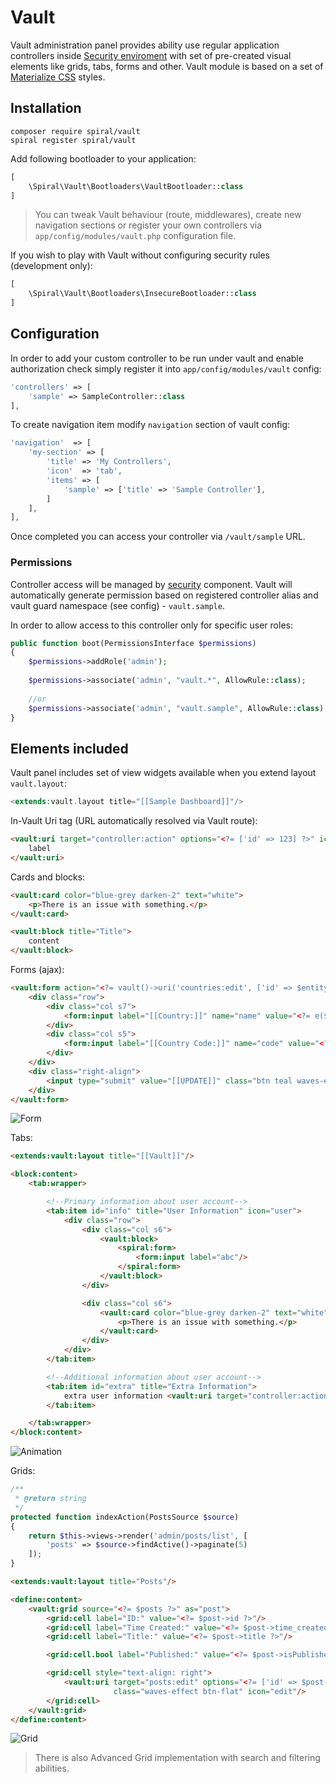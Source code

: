 # Vault
Vault administration panel provides ability use regular application controllers inside [Security enviroment](https://github.com/spiral/security) with set of pre-created visual elements like grids, tabs, forms and other. 
Vault module is based on a set of [Materialize CSS](http://materializecss.com/) styles.

## Installation
```
composer require spiral/vault
spiral register spiral/vault
```

Add following bootloader to your application:
```php
[
    \Spiral\Vault\Bootloaders\VaultBootloader::class
]
```

> You can tweak Vault behaviour (route, middlewares), create new navigation sections or register your own controllers via `app/config/modules/vault.php` configuration file.

If you wish to play with Vault without configuring security rules (development only):

```php
[
    \Spiral\Vault\Bootloaders\InsecureBootloader::class
]
```

## Configuration
In order to add your custom controller to be run under vault and enable authorization check simply register it into `app/config/modules/vault` config:
 
```php
'controllers' => [
    'sample' => SampleController::class
],
```

To create navigation item modify `navigation` section of vault config:

```php
'navigation'  => [
    'my-section' => [
        'title' => 'My Controllers',
        'icon'  => 'tab',
        'items' => [
            'sample' => ['title' => 'Sample Controller'],
        ]
    ],
],
```

Once completed you can access your controller via `/vault/sample` URL.

### Permissions
Controller access will be managed by [security](/old/components/security.md) component. Vault will automatically generate permission based on registered controller alias and vault guard namespace (see config) - `vault.sample`.

In order to allow access to this controller only for specific user roles:

```php
public function boot(PermissionsInterface $permissions)
{
    $permissions->addRole('admin');
   
    $permissions->associate('admin', "vault.*", AllowRule::class);
    
    //or
    $permissions->associate('admin', "vault.sample", AllowRule::class);    
}
```

## Elements included
Vault panel includes set of view widgets available when you extend layout `vault.layout`:

```php
<extends:vault.layout title="[[Sample Dashboard]]"/>
```

In-Vault Uri tag (URL automatically resolved via Vault route):

```html
<vault:uri target="controller:action" options="<?= ['id' => 123] ?>" icon="icon" class="...">
    label
</vault:uri>
```

Cards and blocks:

```html
<vault:card color="blue-grey darken-2" text="white">
    <p>There is an issue with something.</p>
</vault:card>

<vault:block title="Title">
    content
</vault:block>
```

Forms (ajax):

```html
<vault:form action="<?= vault()->uri('countries:edit', ['id' => $entity->id]) ?>">
    <div class="row">
        <div class="col s7">
            <form:input label="[[Country:]]" name="name" value="<?= e($entity->name) ?>"/>
        </div>
        <div class="col s5">
            <form:input label="[[Country Code:]]" name="code" value="<?= e($entity->code) ?>"/>
        </div>
    </div>
    <div class="right-align">
        <input type="submit" value="[[UPDATE]]" class="btn teal waves-effect waves-light"/>
    </div>
</vault:form>
```

![Form](https://raw.githubusercontent.com/spiral/guide/master/resources/vault-form.png)

Tabs:

```html
<extends:vault:layout title="[[Vault]]"/>

<block:content>
    <tab:wrapper>

        <!--Primary information about user account-->
        <tab:item id="info" title="User Information" icon="user">
            <div class="row">
                <div class="col s6">
                    <vault:block>
                        <spiral:form>
                            <form:input label="abc"/>
                        </spiral:form>
                    </vault:block>
                </div>

                <div class="col s6">
                    <vault:card color="blue-grey darken-2" text="white">
                        <p>There is an issue with something.</p>
                    </vault:card>
                </div>
            </div>
        </tab:item>

        <!--Additional information about user account-->
        <tab:item id="extra" title="Extra Information">
            extra user information <vault:uri target="controller:action">link</vault:uri>
        </tab:item>

    </tab:wrapper>
</block:content>
```

![Animation](https://raw.githubusercontent.com/spiral/guide/master/resources/albus.gif)

Grids:

```php
/**
 * @return string
 */
protected function indexAction(PostsSource $source)
{
    return $this->views->render('admin/posts/list', [
        'posts' => $source->findActive()->paginate(5)
    ]);
}
```

```html
<extends:vault:layout title="Posts"/>

<define:content>
    <vault:grid source="<?= $posts ?>" as="post">
        <grid:cell label="ID:" value="<?= $post->id ?>"/>
        <grid:cell label="Time Created:" value="<?= $post->time_created ?>"/>
        <grid:cell label="Title:" value="<?= $post->title ?>"/>

        <grid:cell.bool label="Published:" value="<?= $post->isPublished() ?>"/>

        <grid:cell style="text-align: right">
            <vault:uri target="posts:edit" options="<?= ['id' => $post->id] ?>"
                       class="waves-effect btn-flat" icon="edit"/>
        </grid:cell>
    </vault:grid>
</define:content>
```

![Grid](https://raw.githubusercontent.com/spiral/guide/master/resources/grid.png)

> There is also Advanced Grid implementation with search and filtering abilities.
